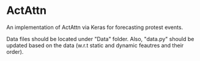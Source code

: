 # ActAttn

An implementation of ActAttn via Keras for forecasting protest events.

Data files should be located under "Data" folder. Also, "data.py" should be updated based on the data (w.r.t static and dynamic feautres and their order).
